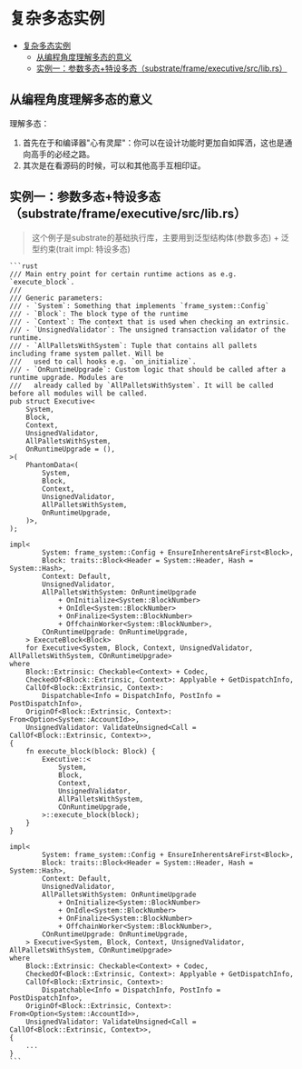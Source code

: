 # 复杂多态实例

<!--ts-->
* [复杂多态实例](#复杂多态实例)
   * [从编程角度理解多态的意义](#从编程角度理解多态的意义)
   * [实例一：参数多态+特设多态（substrate/frame/executive/src/lib.rs）](#实例一参数多态特设多态substrateframeexecutivesrclibrs)

<!-- Created by https://github.com/ekalinin/github-markdown-toc -->
<!-- Added by: runner, at: Sun Oct 23 06:38:25 UTC 2022 -->

<!--te-->

## 从编程角度理解多态的意义

理解多态：

1. 首先在于和编译器"心有灵犀"：你可以在设计功能时更加自如挥洒，这也是通向高手的必经之路。
2. 其次是在看源码的时候，可以和其他高手互相印证。

## 实例一：参数多态+特设多态（substrate/frame/executive/src/lib.rs）

> 这个例子是substrate的基础执行库，主要用到泛型结构体(参数多态) + 泛型约束(trait impl: 特设多态)

~~~admonish info title='一个更加复杂的例子：[来自substrate的lib.rs](https://github.com/paritytech/substrate/blob/master/frame/executive/src/lib.rs#L154-L226)' collapsible=true
```rust
/// Main entry point for certain runtime actions as e.g. `execute_block`.
///
/// Generic parameters:
/// - `System`: Something that implements `frame_system::Config`
/// - `Block`: The block type of the runtime
/// - `Context`: The context that is used when checking an extrinsic.
/// - `UnsignedValidator`: The unsigned transaction validator of the runtime.
/// - `AllPalletsWithSystem`: Tuple that contains all pallets including frame system pallet. Will be
///   used to call hooks e.g. `on_initialize`.
/// - `OnRuntimeUpgrade`: Custom logic that should be called after a runtime upgrade. Modules are
///   already called by `AllPalletsWithSystem`. It will be called before all modules will be called.
pub struct Executive<
	System,
	Block,
	Context,
	UnsignedValidator,
	AllPalletsWithSystem,
	OnRuntimeUpgrade = (),
>(
	PhantomData<(
		System,
		Block,
		Context,
		UnsignedValidator,
		AllPalletsWithSystem,
		OnRuntimeUpgrade,
	)>,
);

impl<
		System: frame_system::Config + EnsureInherentsAreFirst<Block>,
		Block: traits::Block<Header = System::Header, Hash = System::Hash>,
		Context: Default,
		UnsignedValidator,
		AllPalletsWithSystem: OnRuntimeUpgrade
			+ OnInitialize<System::BlockNumber>
			+ OnIdle<System::BlockNumber>
			+ OnFinalize<System::BlockNumber>
			+ OffchainWorker<System::BlockNumber>,
		COnRuntimeUpgrade: OnRuntimeUpgrade,
	> ExecuteBlock<Block>
	for Executive<System, Block, Context, UnsignedValidator, AllPalletsWithSystem, COnRuntimeUpgrade>
where
	Block::Extrinsic: Checkable<Context> + Codec,
	CheckedOf<Block::Extrinsic, Context>: Applyable + GetDispatchInfo,
	CallOf<Block::Extrinsic, Context>:
		Dispatchable<Info = DispatchInfo, PostInfo = PostDispatchInfo>,
	OriginOf<Block::Extrinsic, Context>: From<Option<System::AccountId>>,
	UnsignedValidator: ValidateUnsigned<Call = CallOf<Block::Extrinsic, Context>>,
{
	fn execute_block(block: Block) {
		Executive::<
			System,
			Block,
			Context,
			UnsignedValidator,
			AllPalletsWithSystem,
			COnRuntimeUpgrade,
		>::execute_block(block);
	}
}

impl<
		System: frame_system::Config + EnsureInherentsAreFirst<Block>,
		Block: traits::Block<Header = System::Header, Hash = System::Hash>,
		Context: Default,
		UnsignedValidator,
		AllPalletsWithSystem: OnRuntimeUpgrade
			+ OnInitialize<System::BlockNumber>
			+ OnIdle<System::BlockNumber>
			+ OnFinalize<System::BlockNumber>
			+ OffchainWorker<System::BlockNumber>,
		COnRuntimeUpgrade: OnRuntimeUpgrade,
	> Executive<System, Block, Context, UnsignedValidator, AllPalletsWithSystem, COnRuntimeUpgrade>
where
	Block::Extrinsic: Checkable<Context> + Codec,
	CheckedOf<Block::Extrinsic, Context>: Applyable + GetDispatchInfo,
	CallOf<Block::Extrinsic, Context>:
		Dispatchable<Info = DispatchInfo, PostInfo = PostDispatchInfo>,
	OriginOf<Block::Extrinsic, Context>: From<Option<System::AccountId>>,
	UnsignedValidator: ValidateUnsigned<Call = CallOf<Block::Extrinsic, Context>>,
{
    ...
}
```
~~~
